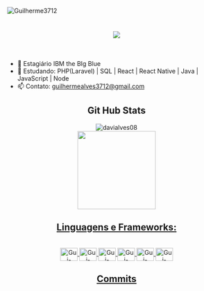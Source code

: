<p align="left"> <img src="https://komarev.com/ghpvc/?username=Guilherme3712&label=Profile%20views&color=0e75b6&style=flat" alt="Guilherme3712" /></p>
  
<h1 align="center">
  <a href="https://git.io/typing-svg">
    <img src="https://readme-typing-svg.herokuapp.com/?lines=+Olá+Mundo!+Prazer+Guilherme!;&center=true&size=26">
  </a>
</h1>

<br>

- 🔭 Estagiário IBM the BIg Blue 
- 🌱 Estudando: PHP(Laravel) | SQL | React | React Native | Java | JavaScript | Node
- 📫 Contato: guilhermealves3712@gmail.com


<div align="center">

<h2>Git Hub Stats</h2>

<div align="center">
<img src="https://github-readme-stats.vercel.app/api/top-langs?username=davialves08&layout=compact&include_all_commits=true&count_private=true&show_icons=true&line_height=20&title_color=7A7ADB&icon_color=2234AE&text_color=D3D3D3&bg_color=0,000000,130F40" alt="davialves08" />
</div>


<div>
  <a href="https://beacons.ai/Guilherme3712">
    <img height="180em" src="https://github-readme-stats.vercel.app/api?username=Guilherme3712&show_icons=true&bg_color=00000000"/>
</div>

<h2>Linguagens e Frameworks:</h2>

<div style="display: inline_block"><br>
  <img align="center" alt="Gui-CSS" height="30" width="40" src="https://cdn.jsdelivr.net/gh/devicons/devicon/icons/css3/css3-original.svg">
  <img align="center" alt="Gui-HTML" height="30" width="40" src="https://cdn.jsdelivr.net/gh/devicons/devicon/icons/html5/html5-original.svg">
  <img align="center" alt="Gui-PHP" height="30" width="40" src="https://cdn.jsdelivr.net/gh/devicons/devicon/icons/php/php-original.svg">
  <img align="center" alt="Gui-Laravel" height="30" width="40" src="https://cdn.jsdelivr.net/gh/devicons/devicon/icons/laravel/laravel-plain.svg">
  <img align="center" alt="Gui-React-Native" height="30" width="40" src="https://cdn.jsdelivr.net/gh/devicons/devicon/icons/react/react-original.svg">
  <img align="center" alt="Gui-MySql" height="30" width="40" src="https://cdn.jsdelivr.net/gh/devicons/devicon/icons/mysql/mysql-original.svg">
</div>

<h2>Commits</h2>

